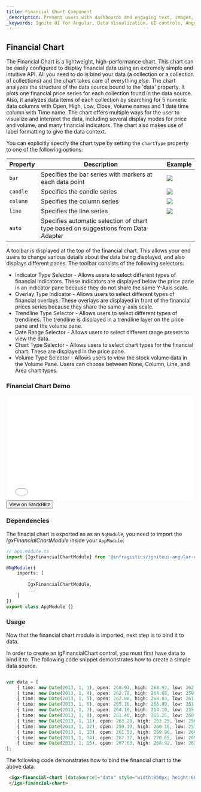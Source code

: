 ```yaml
---
title: Financial Chart Component
_description: Present users with dashboards and engaging text, images, icons or buttons as an entry point for detailed information with Ignite UI for Angular Financial Chart component.
_keywords: Ignite UI for Angular, Data Visualization, UI controls, Angular widgets, web widgets, UI widgets, Angular, Native Angular Components Suite, Native Angular Controls, Native Angular Components Library, Angular Chart component, Angular Financial Chart component, Angular Chart controls, Angular Financial Chart controls, Data Visualization
---
```

## Financial Chart 

The Financial Chart is a lightweight, high-performance chart. This chart can be easily configured to display financial data using an extremely simple and intuitive API. All you need to do is bind your data (a collection or a collection of collections) and the chart takes care of everything else. The chart analyzes the structure of the data source bound to the 'data' property. It plots one financial price series for each collection found in the data source. Also, it analyzes data items of each collection by searching for 5 numeric data columns with Open, High, Low, Close, Volume names and 1 date time column with Time name. The chart offers multiple ways for the user to visualize and interpret the data, including several display modes for price and volume, and many financial indicators. The chart also makes use of label formatting to give the data context. 

You can explicitly specify the chart type by setting the `chartType` property to one of the following options: 
    
Property|Description|Example
---|---|---
`bar`|Specifies the bar series with markers at each data point|![](/images/financial_chart_bar.png)
`candle`|Specifies the candle series|![](/images/financial_chart_candle.png)
`column`|Specifies the column series|![](/images/financial_chart_column.png)
`line`|Specifies the line series|![](/images/financial_chart_line.png)
`auto`|Specifies automatic selection of chart type based on suggestions from Data Adapter

A toolbar is displayed at the top of the financial chart. This allows your end users to change various details about the data being displayed, and also displays different panes. The toolbar consists of the following selectors:
- Indicator Type Selector - Allows users to select different types of financial indicators. These indicators are displayed below the price pane in an indicator pane because they do not share the same Y-Axis scale.
- Overlay Type Indicator - Allows users to select different types of financial overlays. These overlays are displayed in front of the financial prices series because they share the same y-axis scale.
- Trendline Type Selector - Allows users to select different types of trendlines. The trendline is displayed in a trendline layer on the price pane and the volume pane.
- Date Range Selector - Allows users to select different range presets to view the data.
- Chart Type Selector - Allows users to select chart types for the financial chart. These are displayed in the price pane.
- Volume Type Selector -  Allows users to view the stock volume data in the Volume Pane. Users can choose between None, Column, Line, and Area chart types.

<div class="divider"></div>

### Financial Chart Demo

<div class="sample-container" style="height: 280px">
    <iframe id="financial-chart-overview-sample-iframe" src='{environment:demosBaseUrl}/financial-chart-overview-sample' width="100%" height="100%" seamless frameBorder="0" onload="onSampleIframeContentLoaded(this);"></iframe>
</div>
<div>
    <button data-localize="stackblitz" class="stackblitz-btn"   data-iframe-id="financial-chart-overview-sample-iframe" data-demos-base-url="{environment:demosBaseUrl}">View on StackBlitz
    </button>
</div>

<div class="divider--half"></div>

### Dependencies

The finacial chart is exported as as an `NgModule`, you need to import the _IgxFinancialChartModule_ inside your `AppModule`:

```typescript
// app.module.ts
import {IgxFinancialChartModule} from '@infragistics/igniteui-angular-charts/ES5/ig-financialchart-module'

@NgModule({
    imports: [
        ...
        IgxFinancialChartModule,
        ...
    ]
})
export class AppModule {}
```

<div class="divider--half"></div>

### Usage

Now that the financial chart module is imported, next step is to bind it to data.

In order to create an igFinancialChart control, you must first have data to bind it to. The following code snippet demonstrates how to create a simple data source. 

```typescript

var data = [
	{ time: new Date(2013, 1, 1), open: 268.93, high: 268.93, low: 262.80, close: 265.00, volume: 6118146 },
	{ time: new Date(2013, 1, 4), open: 262.78, high: 264.68, low: 259.07, close: 259.98, volume: 3723793 },
	{ time: new Date(2013, 1, 5), open: 262.00, high: 268.03, low: 261.46, close: 266.89, volume: 4013780 },
	{ time: new Date(2013, 1, 6), open: 265.16, high: 266.89, low: 261.11, close: 262.22, volume: 2772204 },
	{ time: new Date(2013, 1, 7), open: 264.10, high: 264.10, low: 255.11, close: 260.23, volume: 3977065 },
	{ time: new Date(2013, 1, 8), open: 261.40, high: 265.25, low: 260.56, close: 261.95, volume: 3879628 },
	{ time: new Date(2013, 1, 11), open: 263.20, high: 263.25, low: 256.60, close: 257.21, volume: 3407457 },
	{ time: new Date(2013, 1, 12), open: 259.19, high: 260.16, low: 257.00, close: 258.70, volume: 2944730 },
	{ time: new Date(2013, 1, 13), open: 261.53, high: 269.96, low: 260.30, close: 269.47, volume: 5295786 },
	{ time: new Date(2013, 1, 14), open: 267.37, high: 270.65, low: 265.40, close: 269.24, volume: 3464080 },
	{ time: new Date(2013, 1, 15), open: 267.63, high: 268.92, low: 263.11, close: 265.09, volume: 3981233 }
];

```

The following code demonstrates how to bind the financial chart to the above data. 

```html 
 <igx-financial-chart [dataSource]="data" style="width:850px; height:600px">
 </igx-financial-chart>
```


